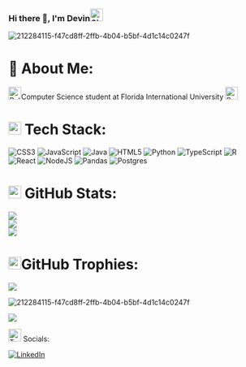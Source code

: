 ### Hi there 👋, I'm Devin<img src="https://raw.githubusercontent.com/Tarikul-Islam-Anik/Animated-Fluent-Emojis/master/Emojis/Food/Shrimp.png" alt="Shrimp" width="25" height="25" />
<!---<img src="https://raw.githubusercontent.com/Tarikul-Islam-Anik/Animated-Fluent-Emojis/master/Emojis/Smilies/Partying%20Face.png" alt="Partying Face" width="25" height="25" />
-->
![212284115-f47cd8ff-2ffb-4b04-b5bf-4d1c14c0247f](https://github.com/devinldiaz/devinldiaz/assets/111460145/4f85497e-ed93-4c97-97f7-10063001c51e)
# 💫 About Me:
<img src="https://raw.githubusercontent.com/Tarikul-Islam-Anik/Animated-Fluent-Emojis/master/Emojis/Animals/Polar%20Bear.png" alt="Polar Bear" width="25" height="25" />Computer Science student at Florida International University
<img src="https://raw.githubusercontent.com/Tarikul-Islam-Anik/Animated-Fluent-Emojis/master/Emojis/Animals/Rabbit.png" alt="Rabbit" width="25" height="25" />




<!--
**devinldiaz/devinldiaz** is a ✨ _special_ ✨ repository because its `README.md` (this file) appears on your GitHub profile.

Here are some ideas to get you started:

- 🔭 I’m currently working on ...
- 🌱 I’m currently learning ...
- 👯 I’m looking to collaborate on ...
- 🤔 I’m looking for help with ...
- 💬 Ask me about ...
- 📫 How to reach me: ...
- 😄 Pronouns: ...
- ⚡ Fun fact: ...
💻 Tech Stack:
 🏆 
-->


# <img src="https://raw.githubusercontent.com/Tarikul-Islam-Anik/Animated-Fluent-Emojis/master/Emojis/Symbols/Bubbles.png" alt="Bubbles" width="25" height="25" /> Tech Stack:
![CSS3](https://img.shields.io/badge/css3-%231572B6.svg?style=for-the-badge&logo=css3&logoColor=white) ![JavaScript](https://img.shields.io/badge/javascript-%23323330.svg?style=for-the-badge&logo=javascript&logoColor=%23F7DF1E) ![Java](https://img.shields.io/badge/java-%23ED8B00.svg?style=for-the-badge&logo=openjdk&logoColor=white) ![HTML5](https://img.shields.io/badge/html5-%23E34F26.svg?style=for-the-badge&logo=html5&logoColor=white) ![Python](https://img.shields.io/badge/python-3670A0?style=for-the-badge&logo=python&logoColor=ffdd54) ![TypeScript](https://img.shields.io/badge/typescript-%23007ACC.svg?style=for-the-badge&logo=typescript&logoColor=white) ![R](https://img.shields.io/badge/r-%23276DC3.svg?style=for-the-badge&logo=r&logoColor=white) ![React](https://img.shields.io/badge/react-%2320232a.svg?style=for-the-badge&logo=react&logoColor=%2361DAFB) ![NodeJS](https://img.shields.io/badge/node.js-6DA55F?style=for-the-badge&logo=node.js&logoColor=white) ![Pandas](https://img.shields.io/badge/pandas-%23150458.svg?style=for-the-badge&logo=pandas&logoColor=white) ![Postgres](https://img.shields.io/badge/postgres-%23316192.svg?style=for-the-badge&logo=postgresql&logoColor=white)


# <img src="https://raw.githubusercontent.com/Tarikul-Islam-Anik/Animated-Fluent-Emojis/master/Emojis/Travel%20and%20places/Cloud%20with%20Snow.png" alt="Cloud with Snow" width="25" height="25" /> GitHub Stats:
![](https://github-readme-stats.vercel.app/api?username=devinldiaz&theme=dracula&hide_border=false&include_all_commits=true&count_private=true&show_icons=true)<br/>
![](https://github-readme-streak-stats.herokuapp.com/?user=devinldiaz&theme=dracula&hide_border=false)<br/>
![](https://github-readme-stats.vercel.app/api/top-langs/?username=devinldiaz&theme=dracula&hide_border=false&include_all_commits=true&count_private=true&layout=compact)

# <img src="https://raw.githubusercontent.com/Tarikul-Islam-Anik/Animated-Fluent-Emojis/master/Emojis/Food/Clinking%20Glasses.png" alt="Clinking Glasses" width="25" height="25" />GitHub Trophies:
![](https://github-profile-trophy.vercel.app/?username=devinldiaz&theme=dracula&no-frame=true&no-bg=false&margin-w=4)

![212284115-f47cd8ff-2ffb-4b04-b5bf-4d1c14c0247f](https://github.com/devinldiaz/devinldiaz/assets/111460145/4f85497e-ed93-4c97-97f7-10063001c51e)

[![](https://visitcount.itsvg.in/api?id=devinldiaz&icon=2&color=6)](https://visitcount.itsvg.in)

<img src="https://raw.githubusercontent.com/Tarikul-Islam-Anik/Animated-Fluent-Emojis/master/Emojis/Food/Teacup%20Without%20Handle.png" alt="Teacup Without Handle" width="25" height="25" /> Socials:
<!---[![Instagram](https://img.shields.io/badge/Instagram-%23E4405F.svg?logo=Instagram&logoColor=white)](https://instagram.com/saladangel) --> 
[![LinkedIn](https://img.shields.io/badge/LinkedIn-%230077B5.svg?logo=linkedin&logoColor=white)](https://linkedin.com/in/https://www.linkedin.com/in/devinldiaz/) 

<!-- Proudly created with GPRM ( https://gprm.itsvg.in ) 

![Anurag's GitHub stats](https://github-readme-stats.vercel.app/api?username=devinldiaz&show_icons=true&theme=dracula)
-->
